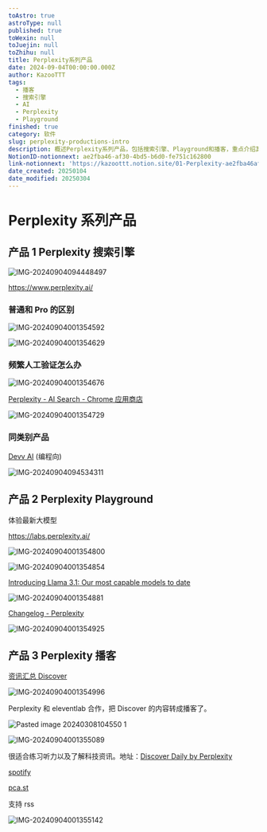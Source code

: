 ```yaml
---
toAstro: true
astroType: null
published: true
toWexin: null
toJuejin: null
toZhihu: null
title: Perplexity系列产品
date: 2024-09-04T00:00:00.000Z
author: KazooTTT
tags:
  - 播客
  - 搜索引擎
  - AI
  - Perplexity
  - Playground
finished: true
category: 软件
slug: perplexity-productions-intro
description: 概述Perplexity系列产品，包括搜索引擎、Playground和播客，重点介绍其功能和区别。
NotionID-notionnext: ae2fba46-af30-4bd5-b6d0-fe751c162800
link-notionnext: 'https://kazoottt.notion.site/01-Perplexity-ae2fba46af304bd5b6d0fe751c162800'
date_created: 20250104
date_modified: 20250304
---
```


# Perplexity 系列产品

## 产品 1 Perplexity 搜索引擎

![IMG-20240904094448497](<https://pictures.kazoottt.top/2024/10/20241012-IMG-20240904094448497.png>)

<https://www.perplexity.ai/>

### 普通和 Pro 的区别

![IMG-20240904001354592](<https://pictures.kazoottt.top/2024/09/20240904-82efc9478928cf3428241d5cdbe1f7e2.png>)

![IMG-20240904001354629](<https://pictures.kazoottt.top/2024/09/20240904-b48e87c80c053f5afc32f440ab36959c.png>)

### 频繁人工验证怎么办

![IMG-20240904001354676](<https://pictures.kazoottt.top/2024/09/20240904-aa07d424f893146a987cccdcf7ae5bcf.png>)

[Perplexity - AI Search - Chrome 应用商店](<https://chromewebstore.google.com/detail/perplexity-ai-search/bnaffjbjpgiagpondjlnneblepbdchol>)

![IMG-20240904001354729](<https://pictures.kazoottt.top/2024/09/20240904-836c90b245302d2dd60fc14009e8aab1.png>)

### 同类别产品

[Devv AI](<https://devv.ai/>) (编程向)

![IMG-20240904094534311](<https://pictures.kazoottt.top/2024/10/20241012-IMG-20240904094534311.png>)

## 产品 2 Perplexity Playground

体验最新大模型

<https://labs.perplexity.ai/>

![IMG-20240904001354800](<https://pictures.kazoottt.top/2024/09/20240904-4a2f2948f9bda0d445948efd5d021e8c.png>)

![IMG-20240904001354854](<https://pictures.kazoottt.top/2024/09/20240904-9988cdc07d33329b209ee5f44269caef.png>)

[Introducing Llama 3.1: Our most capable models to date](<https://ai.meta.com/blog/meta-llama-3-1/>)

![IMG-20240904001354881](<https://pictures.kazoottt.top/2024/09/20240904-e5c298074d3edb3aa59b00a86c20ef0e.png>)

[Changelog - Perplexity](<https://docs.perplexity.ai/changelog/changelog#introducing-new-and-improved-sonar-models>)

![IMG-20240904001354925](<https://pictures.kazoottt.top/2024/09/20240904-6757a9b6e9c488d8faad8ae28a2e48e1.png>)

## 产品 3 Perplexity 播客

[资讯汇总 Discover](<https://www.perplexity.ai/discover>)

![IMG-20240904001354996](<https://pictures.kazoottt.top/2024/09/20240904-c06edb7427f2885aa1d8b3bd69659719.png>)

Perplexity 和 eleventlab 合作，把 Discover 的内容转成播客了。

![Pasted image 20240308104550 1](<https://pictures.kazoottt.top/2024/09/20240904-c2dbdcea85e283af86a34fe244f1b8e4.png>)

![IMG-20240904001355089](<https://pictures.kazoottt.top/2024/09/20240904-a904a8102ea53bd3a8619b43f6e4a770.png>)

很适合练习听力以及了解科技资讯。地址：[Discover Daily by Perplexity](<https://discoverdaily.ai/>)

[spotify](<https://open.spotify.com/episode/1CaSWrm7uUAOkaKjE9KI47?si=WPbA0x73QkGEPm-DFh4big>)

[pca.st](<https://pca.st/03qazv0d>)

支持 rss

![IMG-20240904001355142](<https://pictures.kazoottt.top/2024/09/20240904-51cb08cfa94e457d09ca0cfbaec6d604.png>)
